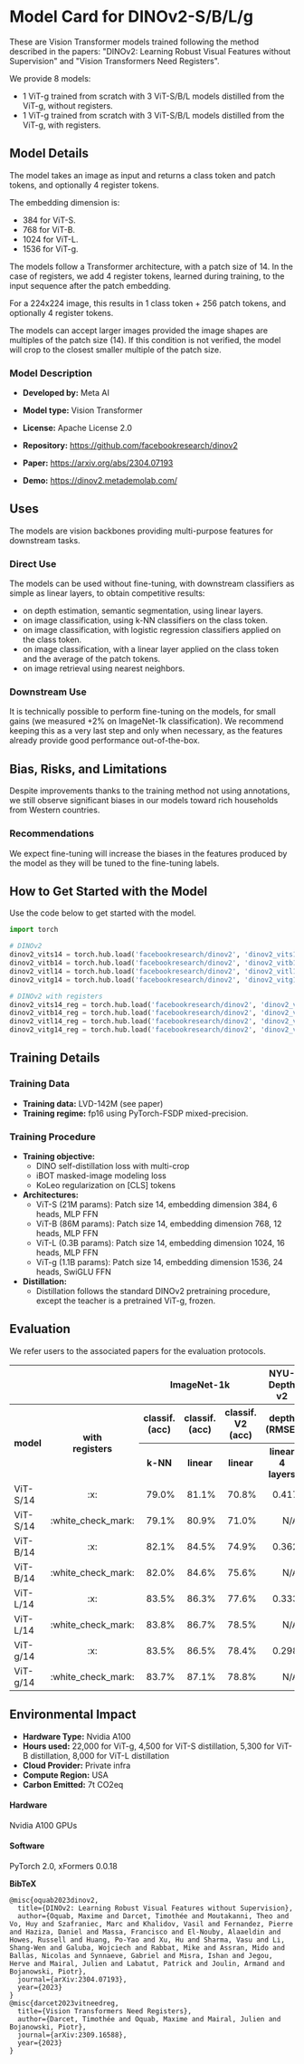 # Model Card for DINOv2-S/B/L/g

These are Vision Transformer models trained following the method described in the papers:
"DINOv2: Learning Robust Visual Features without Supervision"
and
"Vision Transformers Need Registers".

We provide 8 models: 
- 1 ViT-g trained from scratch with 3 ViT-S/B/L models distilled from the ViT-g, without registers.
- 1 ViT-g trained from scratch with 3 ViT-S/B/L models distilled from the ViT-g, with registers.

## Model Details
The model takes an image as input and returns a class token and patch tokens, and optionally 4 register tokens.

The embedding dimension is: 
- 384 for ViT-S.
- 768 for ViT-B.
- 1024 for ViT-L.
- 1536 for ViT-g.

The models follow a Transformer architecture, with a patch size of 14. In the case of registers, we add 4 register tokens, learned during training, to the input sequence after the patch embedding.

For a 224x224 image, this results in 1 class token + 256 patch tokens, and optionally 4 register tokens.

The models can accept larger images provided the image shapes are multiples of the patch size (14). 
If this condition is not verified, the model will crop to the closest smaller multiple of the patch size.

### Model Description

- **Developed by:** Meta AI
- **Model type:** Vision Transformer
- **License:** Apache License 2.0

- **Repository:** https://github.com/facebookresearch/dinov2
- **Paper:** https://arxiv.org/abs/2304.07193
- **Demo:** https://dinov2.metademolab.com/

## Uses

The models are vision backbones providing multi-purpose features for downstream tasks.

### Direct Use

The models can be used without fine-tuning, with downstream classifiers as simple as linear layers, to obtain competitive results:
- on depth estimation, semantic segmentation, using linear layers.
- on image classification, using k-NN classifiers on the class token.
- on image classification, with logistic regression classifiers applied on the class token.
- on image classification, with a linear layer applied on the class token and the average of the patch tokens.
- on image retrieval using nearest neighbors.

### Downstream Use

It is technically possible to perform fine-tuning on the models, for small gains (we measured +2% on ImageNet-1k classification). 
We recommend keeping this as a very last step and only when necessary, as the features already provide good performance out-of-the-box.

## Bias, Risks, and Limitations

Despite improvements thanks to the training method not using annotations, we still observe significant biases in our models toward rich households from Western countries.

### Recommendations

We expect fine-tuning will increase the biases in the features produced by the model as they will be tuned to the fine-tuning labels.

## How to Get Started with the Model

Use the code below to get started with the model.

```python
import torch

# DINOv2
dinov2_vits14 = torch.hub.load('facebookresearch/dinov2', 'dinov2_vits14')
dinov2_vitb14 = torch.hub.load('facebookresearch/dinov2', 'dinov2_vitb14')
dinov2_vitl14 = torch.hub.load('facebookresearch/dinov2', 'dinov2_vitl14')
dinov2_vitg14 = torch.hub.load('facebookresearch/dinov2', 'dinov2_vitg14')

# DINOv2 with registers
dinov2_vits14_reg = torch.hub.load('facebookresearch/dinov2', 'dinov2_vits14_reg')
dinov2_vitb14_reg = torch.hub.load('facebookresearch/dinov2', 'dinov2_vitb14_reg')
dinov2_vitl14_reg = torch.hub.load('facebookresearch/dinov2', 'dinov2_vitl14_reg')
dinov2_vitg14_reg = torch.hub.load('facebookresearch/dinov2', 'dinov2_vitg14_reg')
```

## Training Details

### Training Data

- **Training data:** LVD-142M (see paper)
- **Training regime:** fp16 using PyTorch-FSDP mixed-precision.

### Training Procedure 

- **Training objective:**
  - DINO self-distillation loss with multi-crop
  - iBOT masked-image modeling loss
  - KoLeo regularization on [CLS] tokens
- **Architectures:**
  - ViT-S (21M params): Patch size 14, embedding dimension 384, 6 heads, MLP FFN
  - ViT-B (86M params): Patch size 14, embedding dimension 768, 12 heads, MLP FFN
  - ViT-L (0.3B params): Patch size 14, embedding dimension 1024, 16 heads, MLP FFN
  - ViT-g (1.1B params): Patch size 14, embedding dimension 1536, 24 heads, SwiGLU FFN
- **Distillation:**
  - Distillation follows the standard DINOv2 pretraining procedure, except the teacher is a pretrained ViT-g, frozen.

## Evaluation

We refer users to the associated papers for the evaluation protocols.

<table>
  <tr>
    <th colspan="2"></th>
    <th colspan="3">ImageNet-1k</th>
    <th>NYU-Depth v2</th>
    <th>SUN-RGBD</th>
    <th>ADE20k</th>
    <th>iNaturalist 2018</th>
    <th>Oxford-H</th>
  </tr>
  <tr>
    <th rowspan="2">model</th>
    <th rowspan="2">with <br /> registers</th>
    <th>classif. (acc)</th>
    <th>classif. (acc)</th>
    <th>classif. V2 (acc)</th>
    <th>depth (RMSE)</th>
    <th>depth (RMSE)</th>
    <th>segm. (mAP)</th>
    <th>classif. (acc)</th>
    <th>retrieval (mAP)</th>
  </tr>
  <tr>
    <!-- <th>^</th> -->
    <th>k-NN</th>
    <th>linear</th>
    <th>linear</th>
    <th>linear<br />4 layers</th>
    <th>NYU-D transfer</th>
    <th>multiscale</th>
    <th>linear</th>
    <th>nearest neighbor</th>
  </tr>
  <tr>
    <td>ViT-S/14</td>
    <td align="center">:x:</td>
    <td align="right">79.0%</td>
    <td align="right">81.1%</td>
    <td align="right">70.8%</td> 
    <td align="right">0.417</td> 
    <td align="right">0.431</td> 
    <td align="right">47.2</td> 
    <td align="right">69.5%</td> 
    <td align="right">43.2</td> 
  </tr>
  <tr>
    <td>ViT-S/14</td>
    <td align="center">:white_check_mark:</td>
    <td align="right">79.1%</td>
    <td align="right">80.9%</td>
    <td align="right">71.0%</td> 
    <td align="right">N/A</td> 
    <td align="right">N/A</td> 
    <td align="right">N/A</td> 
    <td align="right">67.6%</td> 
    <td align="right">39.5</td> 
  </tr>
  <tr>
    <td>ViT-B/14</td>
    <td align="center">:x:</td>
    <td align="right">82.1%</td>
    <td align="right">84.5%</td>
    <td align="right">74.9%</td>
    <td align="right">0.362</td> 
    <td align="right">0.400</td> 
    <td align="right">51.3</td> 
    <td align="right">76.3%</td> 
    <td align="right">49.5</td> 
  </tr>
    <td>ViT-B/14</td>
    <td align="center">:white_check_mark:</td>
    <td align="right">82.0%</td>
    <td align="right">84.6%</td>
    <td align="right">75.6%</td>
    <td align="right">N/A</td> 
    <td align="right">N/A</td> 
    <td align="right">N/A</td> 
    <td align="right">73.8%</td> 
    <td align="right">51.0</td> 
  </tr>
  <tr>
    <td>ViT-L/14</td>
    <td align="center">:x:</td>
    <td align="right">83.5%</td>
    <td align="right">86.3%</td>
    <td align="right">77.6%</td>
    <td align="right">0.333</td> 
    <td align="right">0.396</td> 
    <td align="right">53.1</td> 
    <td align="right">79.8%</td> 
    <td align="right">54.0</td> 
  </tr>
  <tr>
    <td>ViT-L/14</td>
    <td align="center">:white_check_mark:</td>
    <td align="right">83.8%</td>
    <td align="right">86.7%</td>
    <td align="right">78.5%</td>
    <td align="right">N/A</td> 
    <td align="right">N/A</td> 
    <td align="right">N/A</td> 
    <td align="right">80.9%</td> 
    <td align="right">55.7</td> 
  </tr>
  <tr>
    <td>ViT-g/14</td>
    <td align="center">:x:</td>
    <td align="right">83.5%</td>
    <td align="right">86.5%</td>
    <td align="right">78.4%</td>
    <td align="right">0.298</td> 
    <td align="right">0.362</td> 
    <td align="right">53.0</td> 
    <td align="right">81.6%</td> 
    <td align="right">52.3</td> 
  </tr>
  <tr>
  <tr>
    <td>ViT-g/14</td>
    <td align="center">:white_check_mark:</td>
    <td align="right">83.7%</td>
    <td align="right">87.1%</td>
    <td align="right">78.8%</td>
    <td align="right">N/A</td> 
    <td align="right">N/A</td> 
    <td align="right">N/A</td> 
    <td align="right">81.5%</td> 
    <td align="right">58.2</td> 
  </tr>
</table>

## Environmental Impact

- **Hardware Type:** Nvidia A100
- **Hours used:** 22,000 for ViT-g, 4,500 for ViT-S distillation, 5,300 for ViT-B distillation, 8,000 for ViT-L distillation
- **Cloud Provider:** Private infra
- **Compute Region:** USA
- **Carbon Emitted:** 7t CO2eq

#### Hardware

Nvidia A100 GPUs

#### Software

PyTorch 2.0,
xFormers 0.0.18

**BibTeX**

```
@misc{oquab2023dinov2,
  title={DINOv2: Learning Robust Visual Features without Supervision},
  author={Oquab, Maxime and Darcet, Timothée and Moutakanni, Theo and Vo, Huy and Szafraniec, Marc and Khalidov, Vasil and Fernandez, Pierre and Haziza, Daniel and Massa, Francisco and El-Nouby, Alaaeldin and Howes, Russell and Huang, Po-Yao and Xu, Hu and Sharma, Vasu and Li, Shang-Wen and Galuba, Wojciech and Rabbat, Mike and Assran, Mido and Ballas, Nicolas and Synnaeve, Gabriel and Misra, Ishan and Jegou, Herve and Mairal, Julien and Labatut, Patrick and Joulin, Armand and Bojanowski, Piotr},
  journal={arXiv:2304.07193},
  year={2023}
}
@misc{darcet2023vitneedreg,
  title={Vision Transformers Need Registers},
  author={Darcet, Timothée and Oquab, Maxime and Mairal, Julien and Bojanowski, Piotr},
  journal={arXiv:2309.16588},
  year={2023}
}
```
